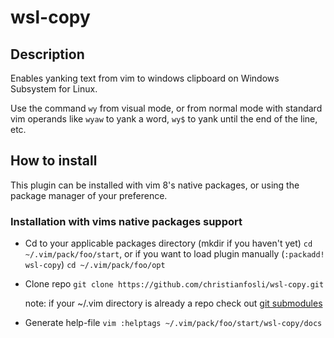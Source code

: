 # wsl-copy

## Description

Enables yanking text from vim to windows clipboard on Windows Subsystem for Linux.

Use the command `wy` from visual mode, or from normal mode with standard vim operands
like `wyaw` to yank a word, `wy$` to yank until the end of the line, etc.

## How to install

This plugin can be installed with vim 8's native packages,
or using the package manager of your preference.

### Installation with vims native packages support

* Cd to your applicable packages directory (mkdir if you haven't yet)
  `cd ~/.vim/pack/foo/start`, or if you want to load plugin manually
  (`:packadd!  wsl-copy`) `cd ~/.vim/pack/foo/opt`

* Clone repo
  `git clone https://github.com/christianfosli/wsl-copy.git`

  note: if your ~/.vim directory is already a repo check out
  [git submodules](https://git-scm.com/book/en/v2/Git-Tools-Submodules)

* Generate help-file
  `vim :helptags ~/.vim/pack/foo/start/wsl-copy/docs`
